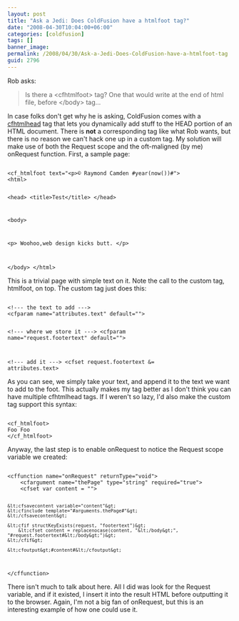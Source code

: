 ```yaml
---
layout: post
title: "Ask a Jedi: Does ColdFusion have a htmlfoot tag?"
date: "2008-04-30T10:04:00+06:00"
categories: [coldfusion]
tags: []
banner_image: 
permalink: /2008/04/30/Ask-a-Jedi-Does-ColdFusion-have-a-htmlfoot-tag
guid: 2796
---
```


Rob asks:

<blockquote>
<p>
Is there a &lt;cfhtmlfoot&gt; tag? One that would write at the end of html file, before &lt;/body&gt; tag...
</p>
</blockquote>

In case folks don't get why he is asking, ColdFusion comes with a <a href="http://www.cfquickdocs.com/cf8/?getDoc=cfhtmlhead">cfhtmlhead</a> tag that lets you dynamically add stuff to the HEAD portion of an HTML document. There is <b>not</b> a corresponding tag like what Rob wants, but there is no reason we can't hack one up in a custom tag. My solution will make use of both the Request scope and the oft-maligned (by me) onRequest function. First, a sample page:

<code>
&lt;cf_htmlfoot text="&lt;p&gt;&copy; Raymond Camden #year(now())#"&gt;
&lt;html&gt;

&lt;head&gt;
&lt;title&gt;Test&lt;/title&gt;
&lt;/head&gt;

&lt;body&gt;

&lt;p&gt;
Woohoo,web design kicks butt.
&lt;/p&gt;

&lt;/body&gt;
&lt;/html&gt;
</code>

This is a trivial page with simple text on it. Note the call to the custom tag, htmlfoot, on top. The custom tag just does this:

<code>
&lt;!--- the text to add ---&gt;
&lt;cfparam name="attributes.text" default=""&gt;

&lt;!--- where we store it ---&gt;
&lt;cfparam name="request.footertext" default=""&gt;

&lt;!--- add it ---&gt;
&lt;cfset request.footertext &= attributes.text&gt;
</code>

As you can see, we simply take your text, and append it to the text we want to add to the foot. This actually makes my tag better as I don't think you can have multiple cfhtmlhead tags. If I weren't so lazy, I'd also make the custom tag support this syntax:

<code>
&lt;cf_htmlfoot&gt;
Foo Foo
&lt;/cf_htmlfoot&gt;
</code>

Anyway, the last step is to enable onRequest to notice the Request scope variable we created:

<code>
&lt;cffunction name="onRequest" returnType="void"&gt;
	&lt;cfargument name="thePage" type="string" required="true"&gt;
	&lt;cfset var content = ""&gt;

	&lt;cfsavecontent variable="content"&gt;
	&lt;cfinclude template="#arguments.thePage#"&gt;
	&lt;/cfsavecontent&gt;

	&lt;cfif structKeyExists(request, "footertext")&gt;
		&lt;cfset content = replacenocase(content, "&lt;/body&gt;", "#request.footertext#&lt;/body&gt;")&gt;
	&lt;/cfif&gt;

	&lt;cfoutput&gt;#content#&lt;/cfoutput&gt;
&lt;/cffunction&gt;
</code>

There isn't much to talk about here. All I did was look for the Request variable, and if it existed, I insert it into the result HTML before outputting it to the browser. Again, I'm not a big fan of onRequest, but this is an interesting example of how one could use it.